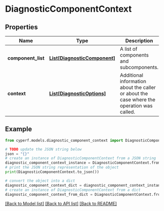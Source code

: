 # DiagnosticComponentContext


## Properties

Name | Type | Description | Notes
------------ | ------------- | ------------- | -------------
**component_list** | [**List[DiagnosticComponent]**](DiagnosticComponent.md) | A list of components and subcomponents. | 
**context** | [**List[DiagnosticOptions]**](DiagnosticOptions.md) | Additional information about the caller or about the case where the operation was called. | [optional] 

## Example

```python
from cyperf.models.diagnostic_component_context import DiagnosticComponentContext

# TODO update the JSON string below
json = "{}"
# create an instance of DiagnosticComponentContext from a JSON string
diagnostic_component_context_instance = DiagnosticComponentContext.from_json(json)
# print the JSON string representation of the object
print(DiagnosticComponentContext.to_json())

# convert the object into a dict
diagnostic_component_context_dict = diagnostic_component_context_instance.to_dict()
# create an instance of DiagnosticComponentContext from a dict
diagnostic_component_context_from_dict = DiagnosticComponentContext.from_dict(diagnostic_component_context_dict)
```
[[Back to Model list]](../README.md#documentation-for-models) [[Back to API list]](../README.md#documentation-for-api-endpoints) [[Back to README]](../README.md)


